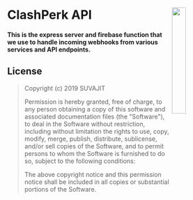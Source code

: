 # ClashPerk API <img src="https://i.imgur.com/3Wn8fek.png" width="25%" align="right"></a>

#### This is the express server and firebase function that we use to handle incoming webhooks from various services and API endpoints.

## License

> Copyright (c) 2019 SUVAJIT
>
> Permission is hereby granted, free of charge, to any person obtaining a copy
> of this software and associated documentation files (the "Software"), to deal
> in the Software without restriction, including without limitation the rights
> to use, copy, modify, merge, publish, distribute, sublicense, and/or sell
> copies of the Software, and to permit persons to whom the Software is
> furnished to do so, subject to the following conditions:
>
> The above copyright notice and this permission notice shall be included in all
> copies or substantial portions of the Software.
